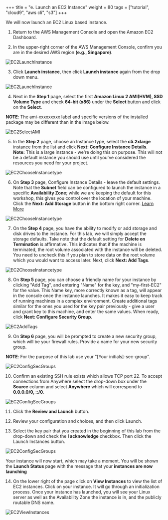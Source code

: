 +++
title = "e. Launch an EC2 Instance"
weight = 80
tags = ["tutorial", "cloud9", "aws cli", "s3"]
+++

We will now launch an EC2 Linux based instance.


1.	Return to the AWS Management Console and open the Amazon EC2 Dashboard.

2.	In the upper-right corner of the AWS Management Console, confirm you are in the desired AWS region **(e.g., Singapore)**.

![EC2LaunchInstance](/images/hpc-aws-parallelcluster-workshop/ConsoleRegion.png)


3.	Click **Launch instance**, then click **Launch instance** again from the drop down menu.

![EC2LaunchInstance](/images/hpc-aws-parallelcluster-workshop/EC2LaunchInstance.png)

4.	Next in the **Step 1** page, select the first **Amazon Linux 2 AMI(HVM), SSD Volume Type** and check **64-bit (x86)** under the **Select** button and click on the **Select**. 

**NOTE**: The ami-xxxxxxxxx label and specific versions of the installed package may be different than in the image below.

![EC2SelectAMI](/images/hpc-aws-parallelcluster-workshop/EC2SelectAMI.png)

5.	In the **Step 2** page, choose an Instance type, select the **c5.2xlarge** instance from the list and click **Next: Configure Instance Details**.  
**Note:** This is a large instance - we're doing this on purpose. This will not be a default instance you should use until you've considered the resources you need for your project.

![EC2ChooseInstancetype](/images/hpc-aws-parallelcluster-workshop/EC2ChooseInstanceType-1.png)

6.	On **Step 3** page, Configure Instance Details - leave the default settings. Note that the **Subnet** field can be configured to launch the instance in a specific **Availability Zone**; while we are keeping the default for this workshop, this gives you control over the location of your machine. Click the **Next: Add Storage** button in the bottom right corner. [Learn More](https://docs.aws.amazon.com/AWSEC2/latest/UserGuide/configuring-instance-metadata-service.html)

![EC2ChooseInstancetype](/images/hpc-aws-parallelcluster-workshop/EC2StepConfigureInstance.png)


7.	On the **Step 4** page, you have the ability to modify or add storage and disk drives to the instance. For this lab, we will simply accept the storage defaults. Take note that the default setting for **Delete on Termination** is affirmative. This indicates that if the machine is terminated, the root volume associated with the instance will be deleted. You need to uncheck this if you plan to store data on the root volume which you would want to access later. Next, click **Next: Add Tags**.


![EC2ChooseInstancetype](/images/hpc-aws-parallelcluster-workshop/EC2AddStorage.png)


8.	On **Step 5** page, you can choose a friendly name for your instance by clicking "Add Tag", and entering "Name" for the key, and "my-first-EC2" for the value. This Name key, more correctly known as a tag, will appear in the console once the instance launches. It makes it easy to keep track of running machines in a complex environment. Create additional tags similar for the ones you used for the key pair previously - give a user and grant key to this machine, and enter the same values. When ready, click **Next: Configure Security Group**.

![EC2AddTags](/images/hpc-aws-parallelcluster-workshop/EC2AddTags-3.png)

9.	On **Step 6** page, you will be prompted to create a new security group, which will be your firewall rules. Provide a name for your new security group.

**NOTE**: For the purpose of this lab use your "[Your initials]-sec-group".

![EC2ConfigSecGroups](/images/hpc-aws-parallelcluster-workshop/EC2ConfigSecGroups.png)

10.	Confirm an existing SSH rule exists which allows TCP port 22. To accept connections from Anywhere select the drop-down box under the **Source** column and select **Anywhere** which will correspond to **0.0.0.0/0, ::/0**. 


![EC2ConfigSecGroups](/images/hpc-aws-parallelcluster-workshop/EC2ConfigureSecGroupInbound.png)

11.	Click the **Review and Launch** button.

12.	Review your configuration and choices, and then click Launch.

13.	Select the key pair that you created in the beginning of this lab from the drop-down and check the **I acknowledge** checkbox. Then click the Launch Instances button.

![EC2ConfigSecGroups](/images/hpc-aws-parallelcluster-workshop/EC2SelectKeypair.png)


Your instance will now start, which may take a moment. You will be shown the **Launch Status** page with the message that your **instances are now launching**


14.	On the lower right of the page click on **View Instances** to view the list of EC2 instances. Click on your instance. It will go through an initialization process. Once your instance has launched, you will see your Linux server as well as the Availability Zone the instance is in, and the publicly routable DNS name.

![EC2ViewInstances](/images/hpc-aws-parallelcluster-workshop/EC2ViewInstances.png)
